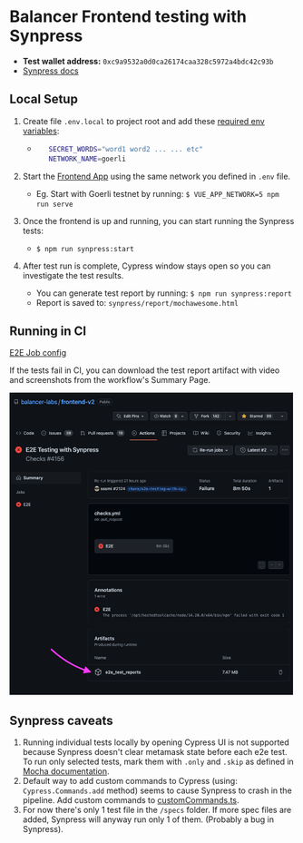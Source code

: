 # Balancer Frontend testing with Synpress

- **Test wallet address:** `0xc9a9532a0d0ca26174caa328c5972a4bdc42c93b`
- [Synpress docs](https://github.com/Synthetixio/synpress#readme)

## Local Setup

1. Create file `.env.local` to project root and add these [required env variables](https://github.com/Synthetixio/synpress#-important):

   - ```sh
        SECRET_WORDS="word1 word2 ... ... etc"
        NETWORK_NAME=goerli
     ```

2. Start the [Frontend App](https://github.com/balancer-labs/frontend-v2/) using the same network you defined in `.env` file.

   - Eg. Start with Goerli testnet by running: `$ VUE_APP_NETWORK=5 npm run serve`

3. Once the frontend is up and running, you can start running the Synpress tests:

   - `$ npm run synpress:start`

4. After test run is complete, Cypress window stays open so you can investigate the test results.
   - You can generate test report by running: `$ npm run synpress:report`
   - Report is saved to: `synpress/report/mochawesome.html`

## Running in CI

[E2E Job config](https://github.com/balancer-labs/frontend-v2/blob/develop/.github/workflows/checks.yml)

If the tests fail in CI, you can download the test report artifact with video and screenshots from the workflow's Summary Page.

<img width="500" alt="Download job artifacts" src="./Download job artifacts.png">

## Synpress caveats

1. Running individual tests locally by opening Cypress UI is not supported because Synpress doesn't clear metamask state before each e2e test. To run only selected tests, mark them with `.only` and `.skip` as defined in [Mocha documentation](https://mochajs.org/#exclusive-tests).
2. Default way to add custom commands to Cypress (using: `Cypress.Commands.add` method) seems to cause Synpress to crash in the pipeline. Add custom commands to [customCommands.ts](synpress/customCommands.ts).
3. For now there's only 1 test file in the `/specs` folder. If more spec files are added, Synpress will anyway run only 1 of them. (Probably a bug in Synpress).
